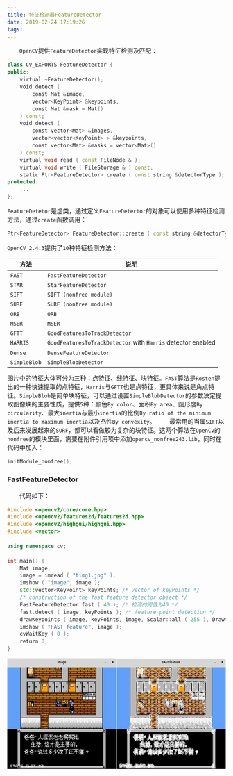 ```yaml
---
title: 特征检测器FeatureDetector
date: 2019-02-24 17:19:26
tags:
---
```

&emsp;&emsp;`OpenCV`提供`FeatureDetector`实现特征检测及匹配：

``` cpp
class CV_EXPORTS FeatureDetector {
public:
    virtual ~FeatureDetector();
    void detect (
        const Mat &image,
        vector<KeyPoint> &keypoints,
        const Mat &mask = Mat()
    ) const;
    void detect (
        const vector<Mat> &images,
        vector<vector<KeyPoint> > &keypoints,
        const vector<Mat> &masks = vector<Mat>()
    ) const;
    virtual void read ( const FileNode & );
    virtual void write ( FileStorage & ) const;
    static Ptr<FeatureDetector> create ( const string &detectorType );
protected:
    ...
};
```

`FeatureDetetor`是虚类，通过定义`FeatureDetector`的对象可以使用多种特征检测方法，通过`create`函数调用：

``` cpp
Ptr<FeatureDetector> FeatureDetector::create ( const string &detectorType );
```

`OpenCV 2.4.3`提供了`10`种特征检测方法：

方法         | 说明
-------------|------
`FAST`       | `FastFeatureDetector`
`STAR`       | `StarFeatureDetector`
`SIFT`       | `SIFT (nonfree module)`
`SURF`       | `SURF (nonfree module)`
`ORB`        | `ORB`
`MSER`       | `MSER`
`GFTT`       | `GoodFeaturesToTrackDetector`
`HARRIS`     | `GoodFeaturesToTrackDetector` with `Harris` detector enabled
`Dense`      | `DenseFeatureDetector`
`SimpleBlob` | `SimpleBlobDetector`

图片中的特征大体可分为三种：点特征、线特征、块特征。`FAST`算法是`Rosten`提出的一种快速提取的点特征，`Harris`与`GFTT`也是点特征，更具体来说是角点特征。`SimpleBlob`是简单块特征，可以通过设置`SimpleBlobDetector`的参数决定提取图像块的主要性质，提供`5`种：颜色`By color`、面积`By area`、圆形度`By circularity`、最大`inertia`与最小`inertia`的比例`By ratio of the minimum inertia to maximum inertia`以及凸性`By convexity`。
&emsp;&emsp;最常用的当属`SIFT`以及后来发展起来的`SURF`，都可以看做较为复杂的块特征。这两个算法在`OpenCV`的`nonfree`的模块里面，需要在附件引用项中添加`opencv_nonfree243.lib`，同时在代码中加入：

``` cpp
initModule_nonfree();
```

### FastFeatureDetector

&emsp;&emsp;代码如下：

``` cpp
#include <opencv2/core/core.hpp>
#include <opencv2/features2d/features2d.hpp>
#include <opencv2/highgui/highgui.hpp>
#include <vector>
​
using namespace cv;
​
int main() {
    Mat image;
    image = imread ( "timg1.jpg" );
    imshow ( "image", image );
    std::vector<KeyPoint> keyPoints; /* vector of keyPoints */
    /* construction of the fast feature detector object */
    FastFeatureDetector fast ( 40 ); /* 检测的阈值为40 */
    fast.detect ( image, keyPoints ); /* feature point detection */
    drawKeypoints ( image, keyPoints, image, Scalar::all ( 255 ), DrawMatchesFlags::DRAW_OVER_OUTIMG );
    imshow ( "FAST feature", image );
    cvWaitKey ( 0 );
    return 0;
}
```

<img src="./特征检测器FeatureDetector/1.png" height="255" width="691">